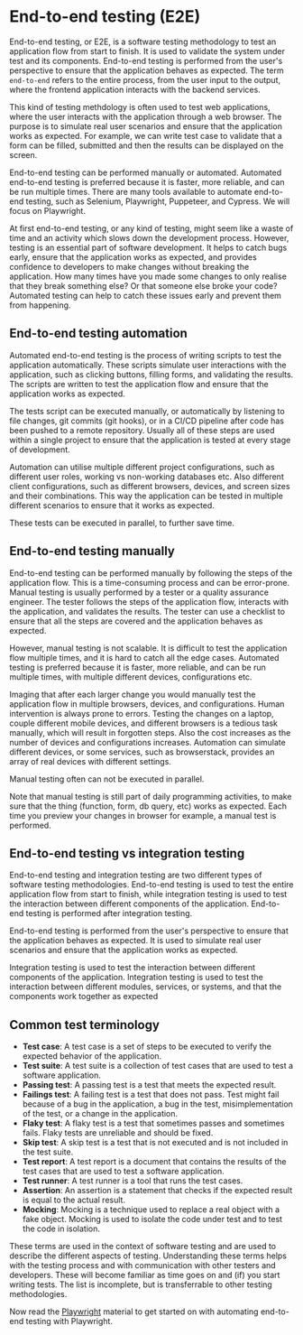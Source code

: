 # End-to-end testing (E2E)

End-to-end testing, or E2E, is a software testing methodology to test an application flow from start to finish. It is used to validate the system under test and its components. End-to-end testing is performed from the user's perspective to ensure that the application behaves as expected. The term `end-to-end` refers to the entire process, from the user input to the output, where the frontend application interacts with the backend services.

This kind of testing methdology is often used to test web applications, where the user interacts with the application through a web browser. The purpose is to simulate real user scenarios and ensure that the application works as expected. For example, we can write test case to validate that a form can be filled, submitted and then the results can be displayed on the screen.

End-to-end testing can be performed manually or automated. Automated end-to-end testing is preferred because it is faster, more reliable, and can be run multiple times. There are many tools available to automate end-to-end testing, such as Selenium, Playwright, Puppeteer, and Cypress. We will focus on Playwright.

At first end-to-end testing, or any kind of testing, might seem like a waste of time and an activity which slows down the development process. However, testing is an essential part of software development. It helps to catch bugs early, ensure that the application works as expected, and provides confidence to developers to make changes without breaking the application. How many times have you made some changes to only realise that they break something else? Or that someone else broke your code? Automated testing can help to catch these issues early and prevent them from happening.


## End-to-end testing automation

Automated end-to-end testing is the process of writing scripts to test the application automatically. These scripts simulate user interactions with the application, such as clicking buttons, filling forms, and validating the results. The scripts are written to test the application flow and ensure that the application works as expected.

The tests script can be executed manually, or automatically by listening to file changes, git commits (git hooks), or in a CI/CD pipeline after code has been pushed to a remote repository. Usually all of these steps are used within a single project to ensure that the application is tested at every stage of development.

Automation can utilise multiple different project configurations, such as different user roles, working vs non-working databases etc. Also different client configurations, such as different browsers, devices, and screen sizes and their combinations. This way the application can be tested in multiple different scenarios to ensure that it works as expected.

These tests can be executed in parallel, to further save time.

## End-to-end testing manually

End-to-end testing can be performed manually by following the steps of the application flow. This is a time-consuming process and can be error-prone. Manual testing is usually performed by a tester or a quality assurance engineer. The tester follows the steps of the application flow, interacts with the application, and validates the results. The tester can use a checklist to ensure that all the steps are covered and the application behaves as expected.

However, manual testing is not scalable. It is difficult to test the application flow multiple times, and it is hard to catch all the edge cases. Automated testing is preferred because it is faster, more reliable, and can be run multiple times, with multiple different devices, configurations etc.

Imaging that after each larger change you would manually test the application flow in multiple browsers, devices, and configurations. Human intervention is always prone to errors. Testing the changes on a laptop, couple different mobile devices, and different browsers is a tedious task manually, which will result in forgotten steps. Also the cost increases as the number of devices and configurations increases. Automation can simulate different devices, or some services, such as browserstack, provides an array of real devices with different settings.

Manual testing often can not be executed in parallel.

Note that manual testing is still part of daily programming activities, to make sure that the thing (function, form, db query, etc) works as expected. Each time you preview your changes in browser for example, a manual test is performed.


## End-to-end testing vs integration testing

End-to-end testing and integration testing are two different types of software testing methodologies. End-to-end testing is used to test the entire application flow from start to finish, while integration testing is used to test the interaction between different components of the application. End-to-end testing is performed after integration testing.

End-to-end testing is performed from the user's perspective to ensure that the application behaves as expected. It is used to simulate real user scenarios and ensure that the application works as expected.

Integration testing is used to test the interaction between different components of the application. Integration testing is used to test the interaction between different modules, services, or systems, and that the components work together as expected


## Common test terminology

- **Test case**: A test case is a set of steps to be executed to verify the expected behavior of the application.
- **Test suite**: A test suite is a collection of test cases that are used to test a software application.
- **Passing test**: A passing test is a test that meets the expected result.
- **Failings test**: A failing test is a test that does not pass. Test might fail because of a bug in the application, a bug in the test, misimplementation of the test, or a change in the application.
- **Flaky test**: A flaky test is a test that sometimes passes and sometimes fails. Flaky tests are unreliable and should be fixed.
- **Skip test**: A skip test is a test that is not executed and is not included in the test suite.
- **Test report**: A test report is a document that contains the results of the test cases that are used to test a software application.
- **Test runner**: A test runner is a tool that runs the test cases.
- **Assertion**: An assertion is a statement that checks if the expected result is equal to the actual result.
- **Mocking**: Mocking is a technique used to replace a real object with a fake object. Mocking is used to isolate the code under test and to test the code in isolation.


These terms are used in the context of software testing and are used to describe the different aspects of testing. Understanding these terms helps with the testing process and with communication with other testers and developers. These will become familiar as time goes on and (if) you start writing tests. The list is incomplete, but is transferrable to other testing methodologies.


Now read the [Playwright](playwright.md) material to get started on with automating end-to-end testing with Playwright.


